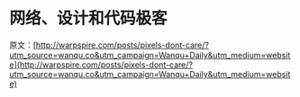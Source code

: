 # 网络、设计和代码极客

原文：[http://warpspire.com/posts/pixels-dont-care/?utm_source=wanqu.co&utm_campaign=Wanqu+Daily&utm_medium=website](http://warpspire.com/posts/pixels-dont-care/?utm_source=wanqu.co&utm_campaign=Wanqu+Daily&utm_medium=website)